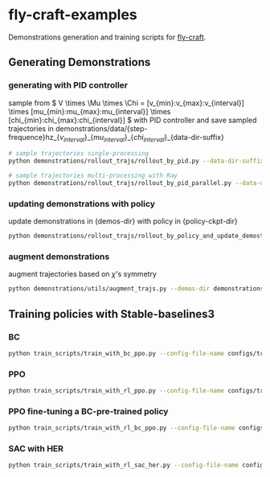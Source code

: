 # fly-craft-examples

Demonstrations generation and training scripts for [fly-craft](https://github.com/gongxudong/fly-craft).

## Generating Demonstrations

### generating with PID controller

sample from $ V \times \Mu \times \Chi = [v_{min}:v_{max}:v_{interval}] \times [mu_{min}:mu_{max}:mu_{interval}] \times [chi_{min}:chi_{max}:chi_{interval}] $ with PID controller and save sampled trajectories in demonstrations/data/\{step-frequence\}hz\_\{$v_{interval}$\}\_\{$mu_{interval}$\}\_\{$chi_{interval}$\}\_\{data-dir-suffix\}

```bash
# sample trajectories single-processing
python demonstrations/rollout_trajs/rollout_by_pid.py --data-dir-suffix v5 --step-frequence 10 --v-min 100 --v-max 110 --v-interval 10 --mu-min -5 --mu-max 5 --mu-interval 5 --chi-min -5 --chi-max 5 --chi-interval 5

# sample trajectories multi-processing with Ray
python demonstrations/rollout_trajs/rollout_by_pid_parallel.py --data-dir-suffix v4 --step-frequence 10 --v-min 100 --v-max 110 --v-interval 10 --mu-min -5 --mu-max 5 --mu-interval 5 --chi-min -5 --chi-max 5 --chi-interval 5
```

### updating demonstrations with policy

update demonstrations in {demos-dir} with policy in {policy-ckpt-dir}

```bash
python demonstrations/rollout_trajs/rollout_by_policy_and_update_demostrations.py --policy-ckpt-dir checkpoints/sac_her/best_model --env-config-dir configs/env/env_config_for_sac.json --demos-dir demonstrations/data/10hz_10_5_5_v2
```

### augment demonstrations

augment trajectories based on $\chi$'s symmetry

```bash
python demonstrations/utils/augment_trajs.py --demos-dir demonstrations/data/10hz_10_5_5_v2
```

## Training policies with Stable-baselines3

### BC
```bash
python train_scripts/train_with_bc_ppo.py --config-file-name configs/train/ppo_bc_config_10hz_128_128_3.json
```

### PPO
```bash
python train_scripts/train_with_rl_ppo.py --config-file-name configs/train/ppo_bc_config_10hz_128_128_2.json
```

### PPO fine-tuning a BC-pre-trained policy
```bash
python train_scripts/train_with_rl_bc_ppo.py --config-file-name configs/train/ppo_bc_config_10hz_128_128_2.json
```

### SAC with HER
```bash
python train_scripts/train_with_rl_sac_her.py --config-file-name configs/train/sac_config_10hz_128_128_1.json
```
